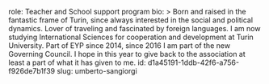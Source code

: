 role: Teacher and School support program
bio: >
  Born and raised in the fantastic frame of Turin, since always interested in the social and political
  dynamics. Lover of traveling and fascinated by foreign languages. I am now studying International
  Sciences for cooperation and development at Turin University. Part of EYP since 2014, since 2016 I
  am part of the new Governing Council. I hope in this year to give back to the association at least a
  part of what it has given to me.
id: d1a45191-1ddb-42f6-a756-f926de7b1f39
slug: umberto-sangiorgi
